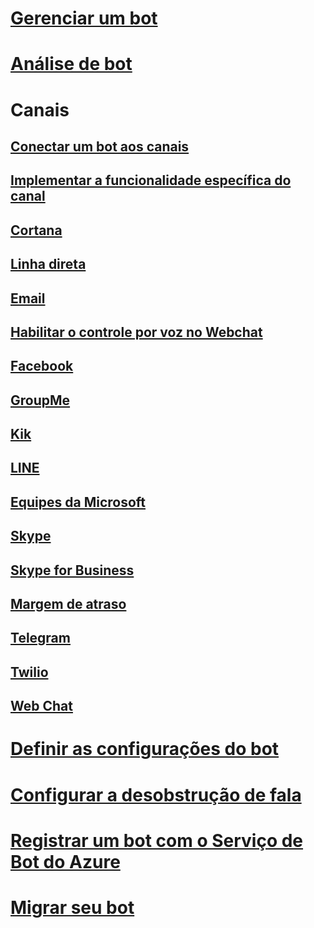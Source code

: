 # [Gerenciar um bot](../bot-service-manage-overview.md)
# [Análise de bot](../bot-service-manage-analytics.md)
# Canais
## [Conectar um bot aos canais](../bot-service-manage-channels.md)
## [Implementar a funcionalidade específica do canal](../v4sdk/bot-builder-channeldata.md)
## [Cortana](../bot-service-channel-connect-cortana.md) 
## [Linha direta](../bot-service-channel-connect-directline.md)
## [Email](../bot-service-channel-connect-email.md)
## [Habilitar o controle por voz no Webchat](../bot-service-channel-connect-webchat-speech.md)
## [Facebook](../bot-service-channel-connect-facebook.md) 
## [GroupMe](../bot-service-channel-connect-groupme.md) 
## [Kik](../bot-service-channel-connect-kik.md) 
## [LINE](../bot-service-channel-connect-line.md)
## [Equipes da Microsoft](https://msdn.microsoft.com/en-us/microsoft-teams/bots)
## [Skype](../bot-service-channel-connect-skype.md)
## [Skype for Business](../bot-service-channel-connect-skypeforbusiness.md)
## [Margem de atraso](../bot-service-channel-connect-slack.md) 
## [Telegram](../bot-service-channel-connect-telegram.md) 
## [Twilio](../bot-service-channel-connect-twilio.md)
## [Web Chat](../bot-service-channel-connect-webchat.md)
# [Definir as configurações do bot](../bot-service-manage-settings.md)
# [Configurar a desobstrução de fala](../bot-service-manage-speech-priming.md)
# [Registrar um bot com o Serviço de Bot do Azure](../bot-service-quickstart-registration.md)
# [Migrar seu bot](../bot-service-migrate-bot.md)
